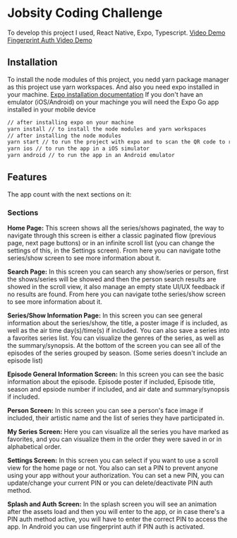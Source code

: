 # Jobsity Coding Challenge

To develop this project I used, React Native, Expo, Typescript.
[Video Demo](https://www.youtube.com/watch?v=3JsSFNwYb1c&ab_channel=MannyRuiz)
[Fingerprint Auth Video Demo](https://www.youtube.com/watch?v=_Pm2JsSEacc&ab_channel=MannyRuiz)

## Installation

To install the node modules of this project, you nedd yarn package manager as this project use yarn workspaces.
And also you need expo installed in your machine. [Expo installation documentation](https://docs.expo.dev/get-started/installation/)
If you don't have an emulator (iOS/Android) on your machinge you will need the Expo Go app installed in your mobile device

```bash
// after installing expo on your machine
yarn install // to install the node modules and yarn workspaces
// after installing the node modules
yarn start // to run the project with expo and to scan the QR code to run the app in Expo GO
yarn ios // to run the app in a iOS simulator
yarn android // to run the app in an Android emulator
```

## Features

The app count with the next sections on it:

### Sections

**Home Page:** This screen shows all the series/shows paginated, the way to navigate through this screen is either a classic paginated flow (previous page, next page buttons) or in an infinite scroll list (you can change the settings of this, in the Settings screen). From here you can navigate tothe series/show screen to see more information about it.

**Search Page:** In this screen you can search any show/series or person, first the shows/series will be showed and then the person search results are showed in the scroll view, it also manage an empty state UI/UX feedback if no results are found. From here you can navigate tothe series/show screen to see more information about it.

**Series/Show Information Page:** In this screen you can see general information about the series/show, the title, a poster image if is included, as well as the air time day(s)/time(s) if included. You can also save a series into a favorites series list. You can visualize the genres of the series, as well as the summary/synopsis. At the bottom of the screen you can see all of the episodes of the series grouped by season. (Some series doesn't include an episode list)

**Episode General Information Screen:** In this screen you can see the basic information about the episode. Episode poster if included, Episode title, season and epsiode number if included, and air date and summary/synopsis if included.

**Person Screen:** In this screen you can see a person's face image if included, their artistic name and the list of series they have participated in.

**My Series Screen:** Here you can visualize all the series you have marked as favorites, and you can visualize them in the order they were saved in or in alphabetical order.

**Settings Screen:** In this screen you can select if you want to use a scroll view for the home page or not. You also can set a PIN to prevent anyone using your app without your authorization. You can set a new PIN, you can update/change your current PIN or you can delete/deactivate PIN auth method.

**Splash and Auth Screen:** In the splash screen you will see an animation after the assets load and then you will enter to the app, or in case there's a PIN auth method active, you will have to enter the correct PIN to access the app. In Android you can use fingerprint auth if PIN auth is activated.
